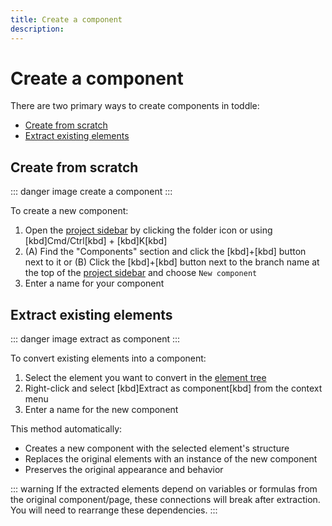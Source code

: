 ```yaml
---
title: Create a component
description:
---
```


# Create a component
There are two primary ways to create components in toddle:
- [Create from scratch](#create-from-scratch)
- [Extract existing elements](#extract-existing-elements)

## Create from scratch
::: danger
image create a component
:::

To create a new component:
1. Open the [project sidebar](/the-editor/project-sidebar) by clicking the folder icon or using [kbd]Cmd/Ctrl[kbd] + [kbd]K[kbd]
2. (A) Find the "Components" section and click the [kbd]+[kbd] button next to it or
   (B) Click the [kbd]+[kbd] button next to the branch name at the top of the [project sidebar](/the-editor/project-sidebar) and choose `New component` 
3. Enter a name for your component

## Extract existing elements
::: danger
image extract as component
:::

To convert existing elements into a component:
1. Select the element you want to convert in the [element tree](/the-editor/element-tree)
2. Right-click and select [kbd]Extract as component[kbd] from the context menu
3. Enter a name for the new component

This method automatically:
- Creates a new component with the selected element's structure
- Replaces the original elements with an instance of the new component
- Preserves the original appearance and behavior

::: warning
If the extracted elements depend on variables or formulas from the original component/page, these connections will break after extraction. You will need to rearrange these dependencies.
:::